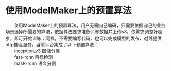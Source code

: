 # 使用ModelMaker上的预置算法
　　使用ModelMaker上的预置算法，用户无需自己编码，只需要依据自己的业务场景选择所需要的算法，依据算法要求准备训练数据并上传s3，依需求调整好超参，即可开始训练；同样，不需要编写代码，也可以完成模型的发布，对外提供http推理服务。当前平台集成了以下预置算法：  
　　inception_v3 图像分类  
　　fast-rcnn 目标检测  
　　mask-rcnn 语义分割  